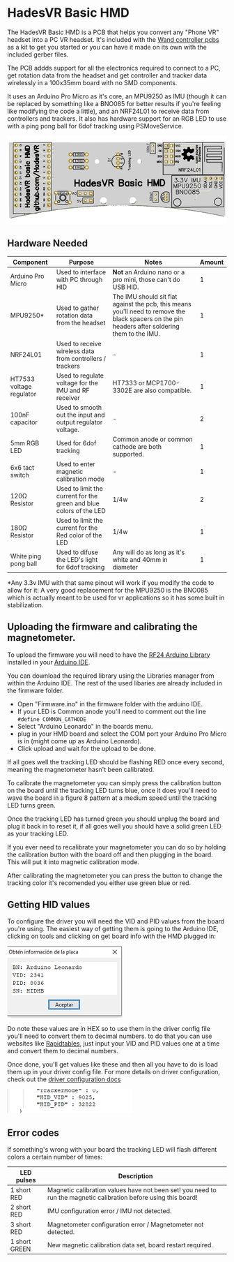 # HadesVR Basic HMD 

The HadesVR Basic HMD is a PCB that helps you convert any "Phone VR" headset into a PC VR headset. It's included with the [Wand controller pcbs](TODO:ADD_LINK) as a kit to get you started or you can have it made on its own with the included gerber files.

The PCB addds support for all the electronics required to connect to a PC, get rotation data from the headset and get controller and tracker data wirelessly in a 100x35mm board with no SMD components.

It uses an Arduino Pro Micro as it's core, an MPU9250 as IMU (though it can be replaced by something like a BNO085 for better results if you're feeling like modifying the code a little), and an NRF24L01 to receive data from controllers and trackers. It also has hardware support for an RGB LED to use with a ping pong ball for 6dof tracking using PSMoveService.

![1](img/1.png)

## Hardware Needed

| Component | Purpose | Notes | Amount |
| --------- | ----------- | ----- | ------ |
| Arduino Pro Micro | Used to interface with PC through HID | **Not** an Arduino nano or a pro mini, those can't do USB HID. | 1 |
| MPU9250*   | Used to gather rotation data from the headset | The IMU should sit flat against the pcb, this means you'll need to remove the black spacers on the pin headers after soldering them to the IMU. | 1 | 
| NRF24L01  | Used to receive wireless data from controllers / trackers | - | 1 | 
| HT7533 voltage regulator | Used to regulate voltage for the IMU and RF receiver | HT7333 or MCP1700-3302E are also compatible. | 1 |
| 100nF capacitor | Used to smooth out the input and output regulator voltage. | - | 2 | 
| 5mm RGB LED | Used for 6dof tracking | Common anode or common cathode are both supported. | 1 |
| 6x6 tact switch| Used to enter magnetic calibration mode | - | 1 |
| 120Ω Resistor | Used to limit the current for the green and blue colors of the LED | 1/4w | 2 |
| 180Ω Resistor | Used to limit the current for the Red color of the LED | 1/4w | 1 |
| White ping pong ball | Used to difuse the LED's light for 6dof tracking | Any will do as long as it's white and 40mm in diameter | 1 |

*Any 3.3v IMU with that same pinout will work if you modify the code to allow for it: A very good replacement for the MPU9250 is the BNO085 which is actually meant to be used for vr applications so it has some built in stabilization.

## Uploading the firmware and calibrating the magnetometer.

To upload the firmware you will need to have the [RF24 Arduino Library](https://github.com/nRF24/RF24) installed in your [Arduino IDE](https://www.arduino.cc/en/software). 

You can download the required library using the Libraries manager from within the Arduino IDE. The rest of the used libaries are already included in the firmware folder.

* Open "Firmware.ino" in the firmware folder with the arduino IDE.
* If your LED is Common anode you'll need to comment out the line `#define COMMON_CATHODE`
* Select "Arduino Leonardo" in the boards menu.
* plug in your HMD board and select the COM port your Arduino Pro Micro is in (might come up as Arduino Leonardo).
* Click upload and wait for the upload to be done.

If all goes well the tracking LED should be flashing RED once every second, meaning the magnetometer hasn't been calibrated.

To calibrate the magnetometer you can simply press the calibration button on the board until the tracking LED turns blue, once it does you'll need to wave the board in a figure 8 pattern at a medium speed until the tracking LED turns green.

Once the tracking LED has turned green you should unplug the board and plug it back in to reset it, if all goes well you should have a solid green LED as your tracking LED.

If you ever need to recalibrate your magnetometer you can do so by holding the calibration button with the board off and then plugging in the board. This will put it into magnetic calibration mode.

After calibrating the magnetometer you can press the button to change the tracking color it's recomended you either use green blue or red.

## Getting HID values

To configure the driver you will need the VID and PID values from the board you're using. The easiest way of getting them is going to the Arduino IDE, clicking on tools and clicking on get board info with the HMD plugged in:

![2](img/2.png)

Do note these values are in HEX so to use them in the driver config file you'll need to convert them to decimal numbers.
to do that you can use websites like [Rapidtables](https://www.rapidtables.com/convert/number/hex-to-decimal.html), just input your VID and PID values one at a time and convert them to decimal numbers.


Once done, you'll get values like these and then all you have to do is load them up in your driver config file. For more details on driver configuration, check out the [driver configuration docs](Driver.md#driver-configuration)

![3](img/3.png)


## Error codes
If something's wrong with your board the tracking LED will flash different colors a certain number of times:

| LED pulses | Description |
| ------------- | ----------- |
| 1 short RED | Magnetic calibration values have not been set! you need to run the magnetic calibration before using this board! |
| 2 short RED| IMU configuration error / IMU not detected. |
| 3 short RED| Magnetometer configuration error / Magnetometer not detected. |
| 1 short GREEN | New magnetic calibration data set, board restart required. |